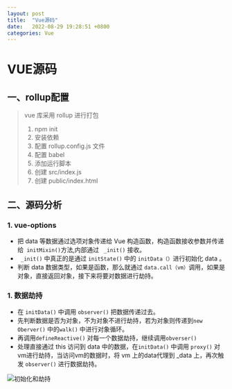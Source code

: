 ```yaml
---
layout: post
title:  "Vue源码"
date:   2022-08-29 19:28:51 +0800
categories: Vue
---
```








# VUE源码

## 一、rollup配置

> vue 库采用 rollup 进行打包
>
> 1. npm init
> 2. 安装依赖
> 3. 配置 rollup.config.js 文件
> 4. 配置 babel
> 5. 添加运行脚本
> 6. 创建 src/index.js
> 7. 创建 public/index.html 

## 二、源码分析

###  1. vue-options

+ 把 data 等数据通过选项对象传递给 Vue 构造函数，构造函数接收参数并传递给` initMixin()`方法,内部通过 ` _init()` 接收。
+  ` _init()` 中真正的是通过 `initState()` 中的 `initData（）`进行初始化 data 。
+ 判断 data 数据类型，如果是函数，那么就通过 `data.call（vm）`调用，如果是对象，直接返回对象，接下来将要对数据进行劫持。

### 1. 数据劫持

+ 在 `initData()` 中调用 `observer()` 把数据传递过去。
+ 先判断数据是否为对象，不为对象不进行劫持，若为对象则传递到`new Oberver()` 中的`walk()` 中进行对象循环。
+ 再调用`defineReactive()` 对每一个数据劫持，继续调用`obverser()` 
+ 处理直接通过 this 访问到 data 中的数据，在`initData()` 中调用 `proxy()` 对vm进行劫持，当访问vm的数据时，将 vm 上的data代理到 _data 上，再次触发 `observer()` 进行数据劫持。

![初始化和劫持](_site\assets\vue源码数据初始化和数据劫持.png)



